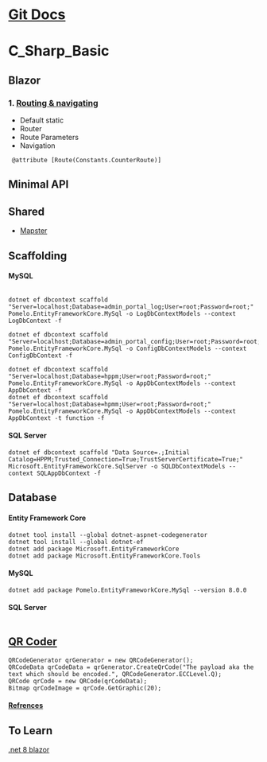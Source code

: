 # [Git Docs](https://docs.github.com/en/get-started/writing-on-github/getting-started-with-writing-and-formatting-on-github/basic-writing-and-formatting-syntax)

# C_Sharp_Basic


## Blazor
### 1. [Routing & navigating](https://learn.microsoft.com/en-us/aspnet/core/blazor/fundamentals/routing?view=aspnetcore-8.0)
- Default static
- Router
- Route Parameters
- Navigation
``` 
 @attribute [Route(Constants.CounterRoute)]
 ```


## Minimal API


## Shared
- [Mapster](https://code-maze.com/mapster-aspnetcore-introduction/)

## Scaffolding

#### MySQL

```Scaffold-DbContext "Server=localhost;Database=admin_portal_log;User=root;Password=root"  Pomelo.EntityFrameworkCore.MySql -o LogDbContextModels --context LogDbContext -f

dotnet ef dbcontext scaffold "Server=localhost;Database=admin_portal_log;User=root;Password=root;" Pomelo.EntityFrameworkCore.MySql -o LogDbContextModels --context LogDbContext -f

dotnet ef dbcontext scaffold "Server=localhost;Database=admin_portal_config;User=root;Password=root;" Pomelo.EntityFrameworkCore.MySql -o ConfigDbContextModels --context ConfigDbContext -f

dotnet ef dbcontext scaffold "Server=localhost;Database=hppm;User=root;Password=root;" Pomelo.EntityFrameworkCore.MySql -o AppDbContextModels --context AppDbContext -f
dotnet ef dbcontext scaffold "Server=localhost;Database=hpmm;User=root;Password=root;" Pomelo.EntityFrameworkCore.MySql -o AppDbContextModels --context AppDbContext -t function -f
```

#### SQL Server
```
dotnet ef dbcontext scaffold "Data Source=.;Initial Catalog=HPPM;Trusted_Connection=True;TrustServerCertificate=True;" Microsoft.EntityFrameworkCore.SqlServer -o SQLDbContextModels --context SQLAppDbContext -f
```

## Database

#### Entity Framework Core
```
dotnet tool install --global dotnet-aspnet-codegenerator
dotnet tool install --global dotnet-ef
dotnet add package Microsoft.EntityFrameworkCore
dotnet add package Microsoft.EntityFrameworkCore.Tools 
```

#### MySQL
```
dotnet add package Pomelo.EntityFrameworkCore.MySql --version 8.0.0
```


#### SQL Server
```

```


## [QR Coder](https://github.com/codebude/QRCoder/wiki/Advanced-usage---QR-Code-renderers#2-overview-of-the-different-renderers)
```
QRCodeGenerator qrGenerator = new QRCodeGenerator();
QRCodeData qrCodeData = qrGenerator.CreateQrCode("The payload aka the text which should be encoded.", QRCodeGenerator.ECCLevel.Q);
QRCode qrCode = new QRCode(qrCodeData);
Bitmap qrCodeImage = qrCode.GetGraphic(20);
```
#### [Refrences](https://medium.com/@umairg404/generate-qr-codes-in-net-core-minimal-api-with-qrcoder-library-6eeeceb7e9aa)


## To Learn
[.net 8 blazor](https://akifmt.github.io/dotnet/2024-07-28-blazor-radzen-.net8-authenticationauthorization-with-identity/)
